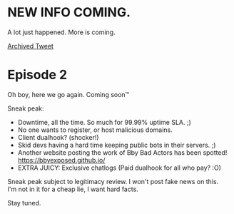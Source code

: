 # NEW INFO COMING.
A lot just happened. More is coming. 

[Archived Tweet](https://web.archive.org/web/20220124220258/https://www.twitlonger.com/show/n_1sruj97)

# Episode 2
Oh boy, here we go again. Coming soon™

Sneak peak:  
* Downtime, all the time. So much for 99.99% uptime SLA. ;) 
* No one wants to register, or host malicious domains. 
* Client dualhook? (shocker!)
* Skid devs having a hard time keeping public bots in their servers. ;) 
* Another website posting the work of Bby Bad Actors has been spotted! https://bbyexposed.github.io/  
* EXTRA JUICY: Exclusive chatlogs (Paid dualhook for all who pay? :O)

Sneak peak subject to legitimacy review. I won't post fake news on this.  
I'm not in it for a cheap lie, I want hard facts.  


  
Stay tuned.  
